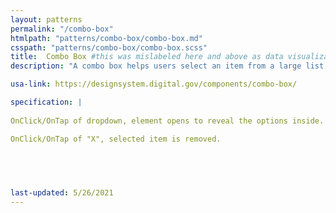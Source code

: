 ```yaml
---
layout: patterns
permalink: "/combo-box"
htmlpath: "patterns/combo-box/combo-box.md"
csspath: "patterns/combo-box/combo-box.scss"
title:  Combo Box #this was mislabeled here and above as data visualizations.  I changed it to combo box.
description: "A combo box helps users select an item from a large list of options."

usa-link: https://designsystem.digital.gov/components/combo-box/

specification: |
       
OnClick/OnTap of dropdown, element opens to reveal the options inside. On click of option, the item is selected and the desired action is preformed by the system.

OnClick/OnTap of "X", selected item is removed.
  
   



last-updated: 5/26/2021
---
```

<!--- if extra information is needed for this pattern, write here in Markdown. -->
<!--- to learn markdown format go to https://docs.github.com/en/github/writing-on-github/basic-writing-and-formatting-syntax -->


